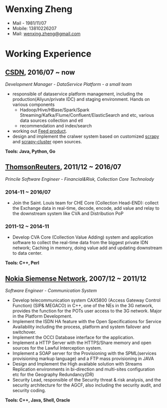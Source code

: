 # Wenxing Zheng 
* Mail - 1981/11/07 
* Mobile: 13810226207  
* Mail: wenxing.zheng@gmail.com 

# Working Experience 
## [CSDN](www.csdn.net), 2016/07 ~ now 
*Development Manager - DataService Platform - a small team* 
* responsible of dataservice platform management, including the production(Aliyun/private IDC) and staging environment. Hands  on various components 
  * Hadoop/Hive/HBase/Spark/Spark Streaming/Kafka/Flume/Confluent/ElasticSearch and etc, various data sources collection and etl  
  * recommendation and index/search 
* working out [Feed product](https://blog.csdn.net). 
* design and implement the cralwer system based on customized [scrapy](https://github.com/scrapy/scrapy) and [scrapy-cluster](
https://github.com/istresearch/scrapy-cluster) open sources. 

**Tools: Java, Python, Go**

## [ThomsonReuters](www.thomsonreuters.com), 2011/12 ~ 2016/07 
*Princile Software Engineer - Financial&Risk, Collection Core Technolody*

### 2014-11 ~ 2016/07
* Join the Saint. Louis team for CHE Core (Collection Head-END): collect the Exchange data in real-time, decode, encode, add value and relay to the downstream system like CVA and Distribution PoP

### 2011-12 ~ 2014-11
* Develop CVA Core (Collection Value Adding) system and application software to collect the real-time data from the biggest private IDN network; Caching in memory, doing value add and updating downstream to data center. 

**Tools: C++, Perl**

## [Nokia Siemense Network](https://baike.baidu.com/item/%E8%AF%BA%E5%9F%BA%E4%BA%9A%E8%A5%BF%E9%97%A8%E5%AD%90/561769?fr=aladdin), 2007/12 ~ 2011/12
*Software Engineer - Communication System*
* Develop telecommunication system CAX5800 (Access Gateway Control Function) (SIP& MEGACO) in C++, one of the NEs in the 3G network, provides the function for the POTs user access to the 3G network. Major in the Platform Development.
* Implement the ISDN HA feature with the Open Specifications for Service Availability including the process, platform and system failover and switchover.
* Implement the OCCI Database interface for the application.
* Implement a HTTP Server with the HTTPS/Share memory and open sources for the Lawful Interception system.
* Implement a SOAP server for the Provisioning with the SPML(services provisioning markup language) and a FTP mass provisioning in JAVA
* Design and Implement the High available solution with Streams Replication environments in bi-direction and multi-sites configuration etc for the Geography Redundancy(DR)
* Security Lead, responsible of the Security threat & risk analysis, and the security architecture for the AGCF, also including the security audit, and security coding.

**Tools: C++, Java, Shell, Oracle**
